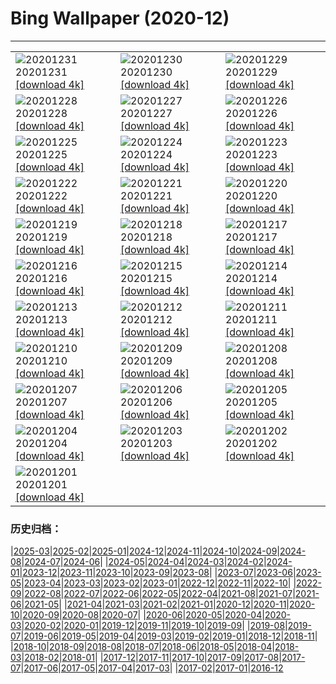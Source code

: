 # Bing Wallpaper (2020-12)
**************

<table><tr><td><img class="wallpaper" src="https://www.bing.com/th?id=OHR.LoonyDook_ZH-CN1879420705_1920x1080.jpg" alt="20201231"> 20201231 <a class="wallpaper_link" href="https://www.bing.com/th?id=OHR.LoonyDook_ZH-CN1879420705_UHD.jpg">[download 4k]</a></td><td><img class="wallpaper" src="https://www.bing.com/th?id=OHR.ZaragozaSpain_ZH-CN8995859415_1920x1080.jpg" alt="20201230"> 20201230 <a class="wallpaper_link" href="https://www.bing.com/th?id=OHR.ZaragozaSpain_ZH-CN8995859415_UHD.jpg">[download 4k]</a></td><td><img class="wallpaper" src="https://www.bing.com/th?id=OHR.WinterBryce_ZH-CN8874624326_1920x1080.jpg" alt="20201229"> 20201229 <a class="wallpaper_link" href="https://www.bing.com/th?id=OHR.WinterBryce_ZH-CN8874624326_UHD.jpg">[download 4k]</a></td></tr><tr><td><img class="wallpaper" src="https://www.bing.com/th?id=OHR.LucerneHoliday_ZH-CN8762232954_1920x1080.jpg" alt="20201228"> 20201228 <a class="wallpaper_link" href="https://www.bing.com/th?id=OHR.LucerneHoliday_ZH-CN8762232954_UHD.jpg">[download 4k]</a></td><td><img class="wallpaper" src="https://www.bing.com/th?id=OHR.CanadaLynx_ZH-CN8645816958_1920x1080.jpg" alt="20201227"> 20201227 <a class="wallpaper_link" href="https://www.bing.com/th?id=OHR.CanadaLynx_ZH-CN8645816958_UHD.jpg">[download 4k]</a></td><td><img class="wallpaper" src="https://www.bing.com/th?id=OHR.IbonPlan_ZH-CN8564017247_1920x1080.jpg" alt="20201226"> 20201226 <a class="wallpaper_link" href="https://www.bing.com/th?id=OHR.IbonPlan_ZH-CN8564017247_UHD.jpg">[download 4k]</a></td></tr><tr><td><img class="wallpaper" src="https://www.bing.com/th?id=OHR.BarnettsDemesne_ZH-CN8484261440_1920x1080.jpg" alt="20201225"> 20201225 <a class="wallpaper_link" href="https://www.bing.com/th?id=OHR.BarnettsDemesne_ZH-CN8484261440_UHD.jpg">[download 4k]</a></td><td><img class="wallpaper" src="https://www.bing.com/th?id=OHR.FRbluebirds_ZH-CN3972483010_1920x1080.jpg" alt="20201224"> 20201224 <a class="wallpaper_link" href="https://www.bing.com/th?id=OHR.FRbluebirds_ZH-CN3972483010_UHD.jpg">[download 4k]</a></td><td><img class="wallpaper" src="https://www.bing.com/th?id=OHR.WildReindeer_ZH-CN8301029606_1920x1080.jpg" alt="20201223"> 20201223 <a class="wallpaper_link" href="https://www.bing.com/th?id=OHR.WildReindeer_ZH-CN8301029606_UHD.jpg">[download 4k]</a></td></tr><tr><td><img class="wallpaper" src="https://www.bing.com/th?id=OHR.BandedPipefish_ZH-CN8209616080_1920x1080.jpg" alt="20201222"> 20201222 <a class="wallpaper_link" href="https://www.bing.com/th?id=OHR.BandedPipefish_ZH-CN8209616080_UHD.jpg">[download 4k]</a></td><td><img class="wallpaper" src="https://www.bing.com/th?id=OHR.HolidayNubble_ZH-CN8122183595_1920x1080.jpg" alt="20201221"> 20201221 <a class="wallpaper_link" href="https://www.bing.com/th?id=OHR.HolidayNubble_ZH-CN8122183595_UHD.jpg">[download 4k]</a></td><td><img class="wallpaper" src="https://www.bing.com/th?id=OHR.CastleriggStone_ZH-CN8015482045_1920x1080.jpg" alt="20201220"> 20201220 <a class="wallpaper_link" href="https://www.bing.com/th?id=OHR.CastleriggStone_ZH-CN8015482045_UHD.jpg">[download 4k]</a></td></tr><tr><td><img class="wallpaper" src="https://www.bing.com/th?id=OHR.BabyGoat_ZH-CN7863798344_1920x1080.jpg" alt="20201219"> 20201219 <a class="wallpaper_link" href="https://www.bing.com/th?id=OHR.BabyGoat_ZH-CN7863798344_UHD.jpg">[download 4k]</a></td><td><img class="wallpaper" src="https://www.bing.com/th?id=OHR.Siguniangshan_ZH-CN7772066391_1920x1080.jpg" alt="20201218"> 20201218 <a class="wallpaper_link" href="https://www.bing.com/th?id=OHR.Siguniangshan_ZH-CN7772066391_UHD.jpg">[download 4k]</a></td><td><img class="wallpaper" src="https://www.bing.com/th?id=OHR.TreCime_ZH-CN7609469681_1920x1080.jpg" alt="20201217"> 20201217 <a class="wallpaper_link" href="https://www.bing.com/th?id=OHR.TreCime_ZH-CN7609469681_UHD.jpg">[download 4k]</a></td></tr><tr><td><img class="wallpaper" src="https://www.bing.com/th?id=OHR.NarniaForest_ZH-CN8466850438_1920x1080.jpg" alt="20201216"> 20201216 <a class="wallpaper_link" href="https://www.bing.com/th?id=OHR.NarniaForest_ZH-CN8466850438_UHD.jpg">[download 4k]</a></td><td><img class="wallpaper" src="https://www.bing.com/th?id=OHR.MunnarMist_ZH-CN8816703625_1920x1080.jpg" alt="20201215"> 20201215 <a class="wallpaper_link" href="https://www.bing.com/th?id=OHR.MunnarMist_ZH-CN8816703625_UHD.jpg">[download 4k]</a></td><td><img class="wallpaper" src="https://www.bing.com/th?id=OHR.ElbeBastei_ZH-CN9708654240_1920x1080.jpg" alt="20201214"> 20201214 <a class="wallpaper_link" href="https://www.bing.com/th?id=OHR.ElbeBastei_ZH-CN9708654240_UHD.jpg">[download 4k]</a></td></tr><tr><td><img class="wallpaper" src="https://www.bing.com/th?id=OHR.PineGrosbeak_ZH-CN9629000282_1920x1080.jpg" alt="20201213"> 20201213 <a class="wallpaper_link" href="https://www.bing.com/th?id=OHR.PineGrosbeak_ZH-CN9629000282_UHD.jpg">[download 4k]</a></td><td><img class="wallpaper" src="https://www.bing.com/th?id=OHR.PolarExpress_ZH-CN9522496479_1920x1080.jpg" alt="20201212"> 20201212 <a class="wallpaper_link" href="https://www.bing.com/th?id=OHR.PolarExpress_ZH-CN9522496479_UHD.jpg">[download 4k]</a></td><td><img class="wallpaper" src="https://www.bing.com/th?id=OHR.BractCloseup_ZH-CN9096611979_1920x1080.jpg" alt="20201211"> 20201211 <a class="wallpaper_link" href="https://www.bing.com/th?id=OHR.BractCloseup_ZH-CN9096611979_UHD.jpg">[download 4k]</a></td></tr><tr><td><img class="wallpaper" src="https://www.bing.com/th?id=OHR.QueenoftheAndes_ZH-CN9019108680_1920x1080.jpg" alt="20201210"> 20201210 <a class="wallpaper_link" href="https://www.bing.com/th?id=OHR.QueenoftheAndes_ZH-CN9019108680_UHD.jpg">[download 4k]</a></td><td><img class="wallpaper" src="https://www.bing.com/th?id=OHR.SleepingArcticFox_ZH-CN8743925021_1920x1080.jpg" alt="20201209"> 20201209 <a class="wallpaper_link" href="https://www.bing.com/th?id=OHR.SleepingArcticFox_ZH-CN8743925021_UHD.jpg">[download 4k]</a></td><td><img class="wallpaper" src="https://www.bing.com/th?id=OHR.Kinkakuji_ZH-CN8643828412_1920x1080.jpg" alt="20201208"> 20201208 <a class="wallpaper_link" href="https://www.bing.com/th?id=OHR.Kinkakuji_ZH-CN8643828412_UHD.jpg">[download 4k]</a></td></tr><tr><td><img class="wallpaper" src="https://www.bing.com/th?id=OHR.RoccaCalascio_ZH-CN8546031521_1920x1080.jpg" alt="20201207"> 20201207 <a class="wallpaper_link" href="https://www.bing.com/th?id=OHR.RoccaCalascio_ZH-CN8546031521_UHD.jpg">[download 4k]</a></td><td><img class="wallpaper" src="https://www.bing.com/th?id=OHR.VogelhaeuserD_ZH-CN8437589222_1920x1080.jpg" alt="20201206"> 20201206 <a class="wallpaper_link" href="https://www.bing.com/th?id=OHR.VogelhaeuserD_ZH-CN8437589222_UHD.jpg">[download 4k]</a></td><td><img class="wallpaper" src="https://www.bing.com/th?id=OHR.PLNP_ZH-CN8120863549_1920x1080.jpg" alt="20201205"> 20201205 <a class="wallpaper_link" href="https://www.bing.com/th?id=OHR.PLNP_ZH-CN8120863549_UHD.jpg">[download 4k]</a></td></tr><tr><td><img class="wallpaper" src="https://www.bing.com/th?id=OHR.BenasqueValley_ZH-CN7931589735_1920x1080.jpg" alt="20201204"> 20201204 <a class="wallpaper_link" href="https://www.bing.com/th?id=OHR.BenasqueValley_ZH-CN7931589735_UHD.jpg">[download 4k]</a></td><td><img class="wallpaper" src="https://www.bing.com/th?id=OHR.WCDBabyElephant_ZH-CN7844400740_1920x1080.jpg" alt="20201203"> 20201203 <a class="wallpaper_link" href="https://www.bing.com/th?id=OHR.WCDBabyElephant_ZH-CN7844400740_UHD.jpg">[download 4k]</a></td><td><img class="wallpaper" src="https://www.bing.com/th?id=OHR.BrasovXmas_ZH-CN2333670843_1920x1080.jpg" alt="20201202"> 20201202 <a class="wallpaper_link" href="https://www.bing.com/th?id=OHR.BrasovXmas_ZH-CN2333670843_UHD.jpg">[download 4k]</a></td></tr><tr><td><img class="wallpaper" src="https://www.bing.com/th?id=OHR.PorcupineBay_ZH-CN2252758146_1920x1080.jpg" alt="20201201"> 20201201 <a class="wallpaper_link" href="https://www.bing.com/th?id=OHR.PorcupineBay_ZH-CN2252758146_UHD.jpg">[download 4k]</a></td><td></td><td></td></tr></table>

### 历史归档：

|[2025-03](/../2025-03/2025-03.md)|[2025-02](/../2025-02/2025-02.md)|[2025-01](/../2025-01/2025-01.md)|[2024-12](/../2024-12/2024-12.md)|[2024-11](/../2024-11/2024-11.md)|[2024-10](/../2024-10/2024-10.md)|[2024-09](/../2024-09/2024-09.md)|[2024-08](/../2024-08/2024-08.md)|[2024-07](/../2024-07/2024-07.md)|[2024-06](/../2024-06/2024-06.md)|
|[2024-05](/../2024-05/2024-05.md)|[2024-04](/../2024-04/2024-04.md)|[2024-03](/../2024-03/2024-03.md)|[2024-02](/../2024-02/2024-02.md)|[2024-01](/../2024-01/2024-01.md)|[2023-12](/../2023-12/2023-12.md)|[2023-11](/../2023-11/2023-11.md)|[2023-10](/../2023-10/2023-10.md)|[2023-09](/../2023-09/2023-09.md)|[2023-08](/../2023-08/2023-08.md)|
|[2023-07](/../2023-07/2023-07.md)|[2023-06](/../2023-06/2023-06.md)|[2023-05](/../2023-05/2023-05.md)|[2023-04](/../2023-04/2023-04.md)|[2023-03](/../2023-03/2023-03.md)|[2023-02](/../2023-02/2023-02.md)|[2023-01](/../2023-01/2023-01.md)|[2022-12](/../2022-12/2022-12.md)|[2022-11](/../2022-11/2022-11.md)|[2022-10](/../2022-10/2022-10.md)|
|[2022-09](/../2022-09/2022-09.md)|[2022-08](/../2022-08/2022-08.md)|[2022-07](/../2022-07/2022-07.md)|[2022-06](/../2022-06/2022-06.md)|[2022-05](/../2022-05/2022-05.md)|[2022-04](/../2022-04/2022-04.md)|[2021-08](/../2021-08/2021-08.md)|[2021-07](/../2021-07/2021-07.md)|[2021-06](/../2021-06/2021-06.md)|[2021-05](/../2021-05/2021-05.md)|
|[2021-04](/../2021-04/2021-04.md)|[2021-03](/../2021-03/2021-03.md)|[2021-02](/../2021-02/2021-02.md)|[2021-01](/../2021-01/2021-01.md)|[2020-12](/2020-12.md)|[2020-11](/../2020-11/2020-11.md)|[2020-10](/../2020-10/2020-10.md)|[2020-09](/../2020-09/2020-09.md)|[2020-08](/../2020-08/2020-08.md)|[2020-07](/../2020-07/2020-07.md)|
|[2020-06](/../2020-06/2020-06.md)|[2020-05](/../2020-05/2020-05.md)|[2020-04](/../2020-04/2020-04.md)|[2020-03](/../2020-03/2020-03.md)|[2020-02](/../2020-02/2020-02.md)|[2020-01](/../2020-01/2020-01.md)|[2019-12](/../2019-12/2019-12.md)|[2019-11](/../2019-11/2019-11.md)|[2019-10](/../2019-10/2019-10.md)|[2019-09](/../2019-09/2019-09.md)|
|[2019-08](/../2019-08/2019-08.md)|[2019-07](/../2019-07/2019-07.md)|[2019-06](/../2019-06/2019-06.md)|[2019-05](/../2019-05/2019-05.md)|[2019-04](/../2019-04/2019-04.md)|[2019-03](/../2019-03/2019-03.md)|[2019-02](/../2019-02/2019-02.md)|[2019-01](/../2019-01/2019-01.md)|[2018-12](/../2018-12/2018-12.md)|[2018-11](/../2018-11/2018-11.md)|
|[2018-10](/../2018-10/2018-10.md)|[2018-09](/../2018-09/2018-09.md)|[2018-08](/../2018-08/2018-08.md)|[2018-07](/../2018-07/2018-07.md)|[2018-06](/../2018-06/2018-06.md)|[2018-05](/../2018-05/2018-05.md)|[2018-04](/../2018-04/2018-04.md)|[2018-03](/../2018-03/2018-03.md)|[2018-02](/../2018-02/2018-02.md)|[2018-01](/../2018-01/2018-01.md)|
|[2017-12](/../2017-12/2017-12.md)|[2017-11](/../2017-11/2017-11.md)|[2017-10](/../2017-10/2017-10.md)|[2017-09](/../2017-09/2017-09.md)|[2017-08](/../2017-08/2017-08.md)|[2017-07](/../2017-07/2017-07.md)|[2017-06](/../2017-06/2017-06.md)|[2017-05](/../2017-05/2017-05.md)|[2017-04](/../2017-04/2017-04.md)|[2017-03](/../2017-03/2017-03.md)|
|[2017-02](/../2017-02/2017-02.md)|[2017-01](/../2017-01/2017-01.md)|[2016-12](/../2016-12/2016-12.md)